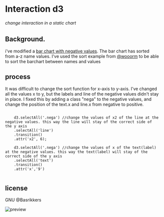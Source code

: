 # Interaction d3
###### change interaction in a static chart

## Background.
i've modified a [bar chart with negative values](https://bl.ocks.org/ch-bu/f3d1fc6e905f80b0706663fbefe317bc). The bar chart  has sorted from a-z name values.
I've used the sort example from [@wooorm](https://cmda-fe3.github.io/course-17-18/class-4/sort/) to be able to sort the barchart between names and values

## process

It was difficult to change the sort function for x-axis to y-axis. I've changed all the values x to y, but the labels and line of the negative values didn't stay in place.
I fixed this by adding a class "nega" to the negative values, and change the position of the text.x and line.x from negative to positive.

```JS

    d3.selectAll('.nega') //change the values of x2 of the line at the negative values. this way the line will stay of the correct side of the y axis
    .selectAll('line')
    .transition()
    .attr('x2', 6);

    d3.selectAll('.nega') //change the values of x of the text(label) at the negative values. this way the text(label) will stay of the correct side of the y axis
    .selectAll('text')
    .transition()
    .attr('x','9')
    
```

## license

GNU @Basrikkers

![preview](preview.png)

